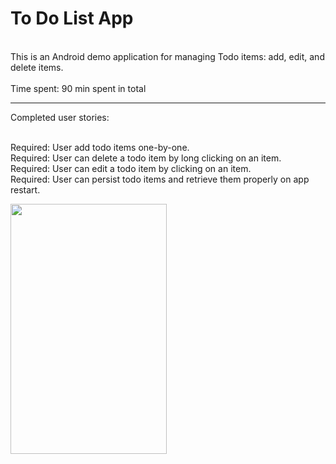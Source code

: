 # To Do List App


<br>This is an Android demo application for managing Todo items: add, edit, and delete items. 
<br>
<br>Time spent: 90 min spent in total


_________________________________________________________________________________________________________________________________________
Completed user stories:

 <br>Required: User add todo items one-by-one.
 <br>Required: User can delete a todo item by long clicking on an item.
 <br>Required: User can edit a todo item by clicking on an item.
 <br>Required: User can persist todo items and retrieve them properly on app restart.


<html>
<body>
<p>
<img src="[img]http://i.imgur.com/ttAuQNR.gif[/img]" width = "250" height = "400">
</p>
</body>
</html>

